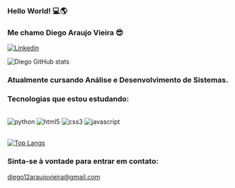 ### Hello World! 💻🌎
### Me chamo Diego Araujo Vieira 😎
[![Linkedin](https://img.shields.io/badge/LinkedIn-0077B5?style=for-the-badge&logo=linkedin&logoColor=white)](https://www.linkedin.com/in/diego-araujo-vieira-306771176/)

![Diego GitHub stats](https://github-readme-stats.vercel.app/api?username=diegoAraujoVieira&show_icons=true&theme=tokyonight)

### Atualmente cursando Análise e Desenvolvimento de Sistemas.
### Tecnologias que estou estudando:
<div style='display: inline_block'><br/>
    <img alt='python' src='https://img.shields.io/badge/Python-14354C?style=for-the-badge&logo=python&logoColor=white'>
    <img alt='html5' src='https://img.shields.io/badge/HTML5-E34F26?style=for-the-badge&logo=html5&logoColor=white'>
    <img alt='css3' src='https://img.shields.io/badge/CSS3-1572B6?style=for-the-badge&logo=css3&logoColor=white'>
    <img alt='javascript' src='https://img.shields.io/badge/JavaScript-F7DF1E?style=for-the-badge&logo=javascript&logoColor=black'>
</div><br/>

[![Top Langs](https://github-readme-stats.vercel.app/api/top-langs/?username=diegoAraujoVieira&langs_count=8)](https://github.com/anuraghazra/github-readme-stats)

### Sinta-se à vontade para entrar em contato:
diego12araujovieira@gmail.com

